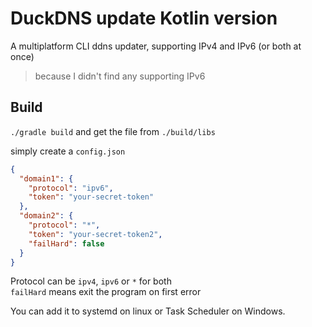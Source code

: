 # DuckDNS update Kotlin version

A multiplatform CLI ddns updater, supporting IPv4 and IPv6 (or both at once)
> because I didn't find any supporting IPv6

## Build
`./gradle build` and get the file from `./build/libs`

simply create a `config.json`
```json
{
  "domain1": {
    "protocol": "ipv6",
    "token": "your-secret-token"
  },
  "domain2": {
    "protocol": "*",
    "token": "your-secret-token2",
    "failHard": false
  }
}
```

Protocol can be `ipv4`, `ipv6` or `*` for both  
`failHard` means exit the program on first error

You can add it to systemd on linux or Task Scheduler on Windows.
